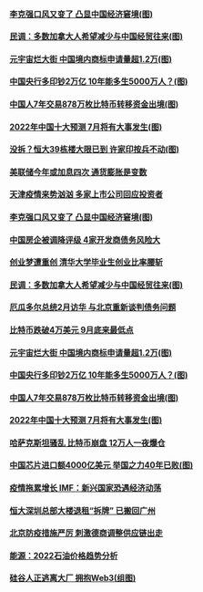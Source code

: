 #### [李克强口风又变了 凸显中国经济窘境(图)](../pages/p5/994851.md?t=01120305) 
#### [民调：多数加拿大人希望减少与中国经贸往来(图)](../pages/p5/994814.md?t=01120305) 
#### [元宇宙烂大街 中国境内商标申请量超1.2万(图)](../pages/p5/994789.md?t=01120305) 
#### [中国央行多印钞2万亿 10年能多生5000万人？(图)](../pages/p5/994772.md?t=01120305) 
#### [中国人7年交易878万枚比特币转移资金出境(图)](../pages/p5/994763.md?t=01120305) 
#### [2022年中国十大预测 7月将有大事发生(图)](../pages/p5/994752.md?t=01120305) 
#### [没拆？恒大39栋楼大限已到 许家印按兵不动(图)](../pages/p5/994863.md?t=01120305) 
#### [美联储今年或加息四次 通货膨胀是变数](../pages/p5/994861.md?t=01120305) 
#### [天津疫情来势汹汹 多家上市公司回应投资者](../pages/p5/994857.md?t=01120305) 
#### [李克强口风又变了 凸显中国经济窘境(图)](../pages/p5/994851.md?t=01120305) 
#### [中国房企被调降评级 4家开发商债务风险大](../pages/p5/994846.md?t=01120305) 
#### [创业梦遭重创 清华大学毕业生创业比率腰斩](../pages/p5/994821.md?t=01120305) 
#### [民调：多数加拿大人希望减少与中国经贸往来(图)](../pages/p5/994814.md?t=01120305) 
#### [厄瓜多尔总统2月访华 与北京重新谈判债务问题](../pages/p5/994811.md?t=01120305) 
#### [比特币跌破4万美元 9月底来最低点](../pages/p5/994809.md?t=01120305) 
#### [元宇宙烂大街 中国境内商标申请量超1.2万(图)](../pages/p5/994789.md?t=01120305) 
#### [中国央行多印钞2万亿 10年能多生5000万人？(图)](../pages/p5/994772.md?t=01120305) 
#### [中国人7年交易878万枚比特币转移资金出境(图)](../pages/p5/994763.md?t=01120305) 
#### [2022年中国十大预测 7月将有大事发生(图)](../pages/p5/994752.md?t=01120305) 
#### [哈萨克斯坦骚乱 比特币崩盘 12万人一夜爆仓](../pages/p5/994750.md?t=01120305) 
#### [中国芯片进口额4000亿美元 举国之力40年已败(图)](../pages/p5/994747.md?t=01120305) 
#### [疫情拖累增长 IMF：新兴国家恐遇经济动荡](../pages/p5/994737.md?t=01120305) 
#### [恒大深圳总部大楼退租“拆牌” 已搬回广州](../pages/p5/994735.md?t=01120305) 
#### [北京防疫措施严厉 刺激德商调整供应链出走](../pages/p5/994733.md?t=01120305) 
#### [能源：2022石油价格趋势分析](../pages/p5/994731.md?t=01120305) 
#### [硅谷人正逃离大厂 拥抱Web3(组图)](../pages/p5/994690.md?t=01120305) 
